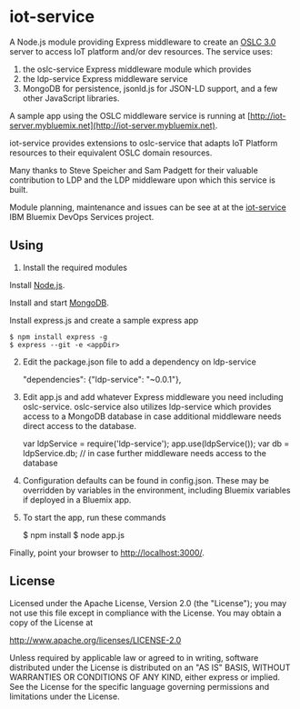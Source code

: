 # iot-service

A Node.js module providing Express middleware to create an [OSLC 3.0](https://tools.oasis-open.org/version-control/svn/oslc-core/trunk/specs/oslc-core.html) server to access IoT platform and/or dev resources. The service uses:
1. the oslc-service Express middleware module which provides 
2. the ldp-service Express middleware service
3. MongoDB for persistence, jsonld.js for JSON-LD support, and a few other JavaScript libraries.  

A sample app using the OSLC middleware service is running at [http://iot-server.mybluemix.net](http://iot-server.mybluemix.net).

iot-service provides extensions to oslc-service that adapts IoT Platform resources to their equivalent OSLC domain resources.

Many thanks to Steve Speicher and Sam Padgett for their valuable contribution to LDP and the LDP middleware upon which this service is built.

Module planning, maintenance and issues can be see at at the [iot-service](https://hub.jazz.net/project/jamsden/iot-service/overview) IBM Bluemix DevOps Services project.


## Using

1) Install the required modules

Install [Node.js](http://nodejs.org). 

Install and start [MongoDB](http://docs.mongodb.org/manual/installation/).

Install express.js and create a sample express app

	$ npm install express -g
	$ express --git -e <appDir>

2) Edit the package.json file to add a dependency on ldp-service

	"dependencies": {"ldp-service": "~0.0.1"},

3) Edit app.js and add whatever Express middleware you need including oslc-service. oslc-service also utilizes ldp-service which provides access to a MongoDB database in case additional middleware needs direct access to the database.

	var ldpService = require('ldp-service');
	app.use(ldpService());
	var db = ldpService.db; // in case further middleware needs access to the database

4) Configuration defaults can be found in config.json. These may be overridden by variables in the environment, including Bluemix variables if deployed in a Bluemix app.

5) To start the app, run these commands

    $ npm install
    $ node app.js

Finally, point your browser to
[http://localhost:3000/](http://localhost:3000/).

## License

Licensed under the Apache License, Version 2.0 (the "License");
you may not use this file except in compliance with the License.
You may obtain a copy of the License at

   http://www.apache.org/licenses/LICENSE-2.0

Unless required by applicable law or agreed to in writing, software
distributed under the License is distributed on an "AS IS" BASIS,
WITHOUT WARRANTIES OR CONDITIONS OF ANY KIND, either express or implied.
See the License for the specific language governing permissions and
limitations under the License.

